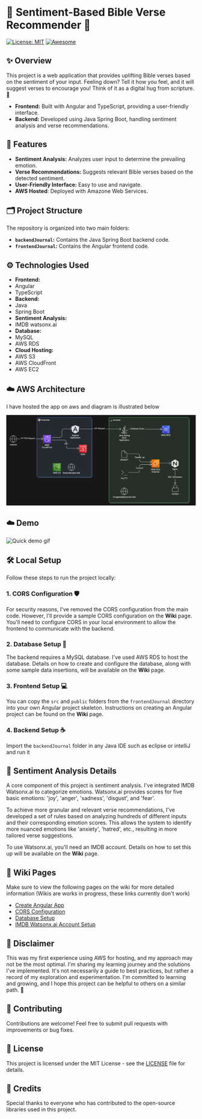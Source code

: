 # 📖 Sentiment-Based Bible Verse Recommender 🙏

[![License: MIT](https://img.shields.io/badge/License-MIT-yellow.svg)](https://opensource.org/licenses/MIT)
[![Awesome](https://cdn.rawgit.com/sindresorhus/awesome/d7305f38d29fed78fa85652e3a63e154dd8e8829/media/badge.svg)](https://github.com/sindresorhus/awesome)

## ✨ Overview

This project is a web application that provides uplifting Bible verses based on the sentiment of your input. Feeling down? Tell it how you feel, and it will suggest verses to encourage you! Think of it as a digital hug from scripture. 🤗

* **Frontend:** Built with Angular and TypeScript, providing a user-friendly interface.
* **Backend:** Developed using Java Spring Boot, handling sentiment analysis and verse recommendations.

## 🚀 Features

* **Sentiment Analysis:** Analyzes user input to determine the prevailing emotion.
* **Verse Recommendations:** Suggests relevant Bible verses based on the detected sentiment.
* **User-Friendly Interface:** Easy to use and navigate.
* **AWS Hosted**: Deployed with Amazone Web Services.

## 🗂️ Project Structure

The repository is organized into two main folders:

* **`backendJournal`:** Contains the Java Spring Boot backend code.
* **`frontendJournal`:** Contains the Angular frontend code.

## ⚙️ Technologies Used

* **Frontend:**
* Angular
* TypeScript
* **Backend:**
* Java
* Spring Boot
* **Sentiment Analysis:**
* IMDB watsonx.ai
* **Database:**
* MySQL
* AWS RDS
* **Cloud Hosting:**
* AWS S3
* AWS CloudFront
* AWS EC2

## ☁️ AWS Architecture

I have hosted the app on aws and diagram is illustrated below

![AWS Architecture Diagram](https://github.com/HongVoDev/Java-Angular_the-word-project/blob/6a75425a2d32adc98fdd7d0fab8e6b1184911f8f/thewordproject.PNG)

## ☁️ Demo

![Quick demo gif](https://github.com/HongVoDev/Java-Angular_the-word-project/blob/e4565854ecc842838a17bea2bb2febb87aec9cb6/word.gif)

## 🛠️ Local Setup

Follow these steps to run the project locally:

### 1. CORS Configuration 🛡️

For security reasons, I've removed the CORS configuration from the main code. However, I'll provide a sample CORS configuration on the **Wiki** page. You'll need to configure CORS in your local environment to allow the frontend to communicate with the backend.

### 2. Database Setup 💾

The backend requires a MySQL database. I've used AWS RDS to host the database. Details on how to create and configure the database, along with some sample data insertions, will be available on the **Wiki** page.

### 3. Frontend Setup 💻

You can copy the `src` and `public` folders from the `frontendJournal` directory into your own Angular project skeleton. Instructions on creating an Angular project can be found on the **Wiki** page.

### 4. Backend Setup ☕

Import the `backendJournal` folder in any Java IDE such as eclipse or intelliJ and run it

## 🤔 Sentiment Analysis Details

A core component of this project is sentiment analysis. I've integrated IMDB Watsonx.ai to categorize emotions. Watsonx.ai provides scores for five basic emotions: 'joy', 'anger', 'sadness', 'disgust', and 'fear'.

To achieve more granular and relevant verse recommendations, I've developed a set of rules based on analyzing hundreds of different inputs and their corresponding emotion scores. This allows the system to identify more nuanced emotions like 'anxiety', 'hatred', etc., resulting in more tailored verse suggestions.

To use Watsonx.ai, you'll need an IMDB account. Details on how to set this up will be available on the **Wiki** page.

## 📝 Wiki Pages

Make sure to view the following pages on the wiki for more detailed information
(Wikis are works in progress, these links currently don't work)
* [Create Angular App](url_to_create_angular_app_wiki)
* [CORS Configuration](url_to_cors_configuration_wiki)
* [Database Setup](url_to_database_setup_wiki)
* [IMDB Watsonx.ai Account Setup](url_to_imdb_watsonx_ai_account_wiki)

## 🚧 Disclaimer

This was my first experience using AWS for hosting, and my approach may not be the most optimal. I'm sharing my learning journey and the solutions I've implemented. It's not necessarily a guide to best practices, but rather a record of my exploration and experimentation. I'm committed to learning and growing, and I hope this project can be helpful to others on a similar path. 🌱

## 🤝 Contributing

Contributions are welcome! Feel free to submit pull requests with improvements or bug fixes.

## 📃 License

This project is licensed under the MIT License - see the [LICENSE](LICENSE) file for details.

## 🙏 Credits

Special thanks to everyone who has contributed to the open-source libraries used in this project.
